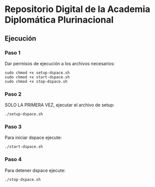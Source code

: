 # Repositorio Digital de la Academia Diplomática Plurinacional
## Ejecución
### Paso 1
Dar permisos de ejecución a los archivos necesarios:
```
sudo chmod +x setup-dspace.sh
sudo chmod +x start-dspace.sh
sudo chmod +x stop-dspace.sh
```
### Paso 2
SOLO LA PRIMERA VEZ, ejecutar el archivo de setup:
```
./setup-dspace.sh
```
### Paso 3
Para iniciar dspace ejecute:
```
./start-dspace.sh
```
### Paso 4
Para detener dspace ejecute:
```
./stop-dspace.sh
```